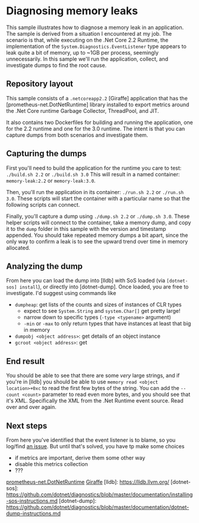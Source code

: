 # Diagnosing memory leaks

This sample illustrates how to diagnose a memory leak in an application.  The sample is derived from a situation I encountered at my job.  The scenario is that, while executing on the .Net Core 2.2 Runtime, the implementation of the `System.Diagnostics.EventListener` type appears to leak quite a bit of memory, up to ~1GB per process, seemingly unnecessarily.  In this sample we'll run the application, collect, and investigate dumps to find the root cause.

## Repository layout

This sample consists of a `.netcoreapp2.2` [Giraffe] application that has the [prometheus-net.DotNetRuntime] library installed to export metrics around the .Net Core runtime Garbage Collector, ThreadPool, and JIT.

It also contains two Dockerfiles for building and running the application, one for the 2.2 runtime and one for the 3.0 runtime. The intent is that you can capture dumps from both scenarios and investigate them.

## Capturing the dumps

First you'll need to build the application for the runtime you care to test: `./build.sh 2.2` or `./build.sh 3.0`
This will result in a named container: `memory-leak:2.2` or `memory-leak:3.0`.

Then, you'll run the application in its container: `./run.sh 2.2` or `./run.sh 3.0`.  These scripts will start the container with a particular name so that the following scripts can connect.

Finally, you'll capture a dump using `./dump.sh 2.2` or `./dump.sh 3.0`.  These helper scripts will connect to the container, take a memory dump, and copy it to the `dump` folder in this sample with the version and timestamp appended.  You should take repeated memory dumps a bit apart, since the only way to confirm a leak is to see the upward trend over time in memory allocated.

## Analyzing the dump

From here you can load the dump into [lldb] with SoS loaded (via `[dotnet-sos] install`), or directly into [dotnet-dump]. Once loaded, you are free to investigate.  I'd suggest using commands like 

* `dumpheap`:  get lists of the counts and sizes of instances of CLR types 
  * expect to see `System.String` and `system.Char[]` get pretty large!
  * narrow down to specific types (`-type <typename>` argument)
  * `-min` or `-max` to only return types that have instances at least that big in memory
* `dumpobj <object address>`: get details of an object instance
* `gcroot <object address>`: get

## End result

You should be able to see that there are some _very_ large strings, and if you're in [lldb] you should be able to use `memory read <object location>+0xc` to read the first few bytes of the string. You can add the `--count <count>` parameter to read even more bytes, and you should see that it's XML.  Specifically the XML from the .Net Runtime event source.  Read over and over again.

## Next steps

From here you've identified that the event listener is to blame, so you log/find [an issue](https://github.com/djluck/prometheus-net.DotNetRuntime/issues/6#). But until that's solved, you have tp make some choices

* if metrics are important, derive them some other way
* disable this metrics collection
* ???

[prometheus-net.DotNetRuntime](https://github.com/djluck/prometheus-net.DotNetRuntime)
[Giraffe](https://github.com/giraffe-fsharp/Giraffe)
[lldb]: https://lldb.llvm.org/
[dotnet-sos]: https://github.com/dotnet/diagnostics/blob/master/documentation/installing-sos-instructions.md
[dotnet-dump]: https://github.com/dotnet/diagnostics/blob/master/documentation/dotnet-dump-instructions.md
